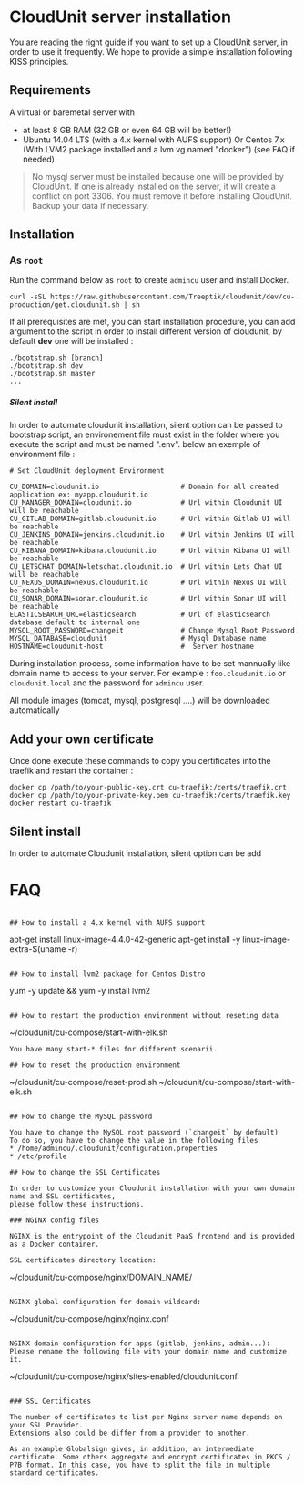# CloudUnit server installation

You are reading the right guide if you want to set up a CloudUnit server, in order to use it frequently. 
We hope to provide a simple installation following KISS principles.

## Requirements

A virtual or baremetal server with
* at least 8 GB RAM (32 GB or even 64 GB will be better!)
* Ubuntu 14.04 LTS (with a 4.x kernel with AUFS support) Or Centos 7.x (With LVM2 package installed and a lvm vg named "docker") (see FAQ if needed)

> No mysql server must be installed because one will be provided by CloudUnit. 
> If one is already installed on the server, it will create a conflict on port 3306.
> You must remove it before installing CloudUnit. 
> Backup your data if necessary.

## Installation

### As `root` 

Run the command below as `root` to create `admincu` user and install Docker.

```
curl -sSL https://raw.githubusercontent.com/Treeptik/cloudunit/dev/cu-production/get.cloudunit.sh | sh
```

If all prerequisites are met, you can start installation procedure, you can add argument to the script in order to install different version of cloudunit, by default **dev** one will be installed :

```
./bootstrap.sh [branch]
./bootstrap.sh dev
./bootstrap.sh master
...
```

##### Silent install

In order to automate cloudunit installation, silent option can be passed to bootstrap script, an environement file must exist in the folder where you execute the script and must be named ".env". below an exemple of environment file :

```
# Set CloudUnit deployment Environment

CU_DOMAIN=cloudunit.io                    # Domain for all created application ex: myapp.cloudunit.io
CU_MANAGER_DOMAIN=cloudunit.io            # Url within Cloudunit UI will be reachable
CU_GITLAB_DOMAIN=gitlab.cloudunit.io      # Url within Gitlab UI will be reachable
CU_JENKINS_DOMAIN=jenkins.cloudunit.io    # Url within Jenkins UI will be reachable
CU_KIBANA_DOMAIN=kibana.cloudunit.io      # Url within Kibana UI will be reachable
CU_LETSCHAT_DOMAIN=letschat.cloudunit.io  # Url within Lets Chat UI will be reachable
CU_NEXUS_DOMAIN=nexus.cloudunit.io        # Url within Nexus UI will be reachable
CU_SONAR_DOMAIN=sonar.cloudunit.io        # Url within Sonar UI will be reachable
ELASTICSEARCH_URL=elasticsearch           # Url of elasticsearch database default to internal one
MYSQL_ROOT_PASSWORD=changeit              # Change Mysql Root Password
MYSQL_DATABASE=cloudunit                  # Mysql Database name
HOSTNAME=cloudunit-host                   #  Server hostname
```

During installation process, some information have to be set mannually like domain name to access to your server. For example : `foo.cloudunit.io` or `cloudunit.local` and the password for `admincu` user.

All module images (tomcat, mysql, postgresql ....) will be downloaded automatically

## Add your own certificate

Once done execute these commands to copy you certificates into the traefik and restart the container :

```
docker cp /path/to/your-public-key.crt cu-traefik:/certs/traefik.crt 
docker cp /path/to/your-private-key.pem cu-traefik:/certs/traefik.key
docker restart cu-traefik
```

## Silent install

In order to automate Cloudunit installation, silent option can be add 

# FAQ

```

## How to install a 4.x kernel with AUFS support

```
apt-get install linux-image-4.4.0-42-generic
apt-get install -y linux-image-extra-$(uname -r)

```

## How to install lvm2 package for Centos Distro

```
yum -y update && yum -y install lvm2

```

## How to restart the production environment without reseting data

```
~/cloudunit/cu-compose/start-with-elk.sh
```
You have many start-* files for different scenarii.

## How to reset the production environment 

```
~/cloudunit/cu-compose/reset-prod.sh
~/cloudunit/cu-compose/start-with-elk.sh
```

## How to change the MySQL password

You have to change the MySQL root password (`changeit` by default)
To do so, you have to change the value in the following files
* /home/admincu/.cloudunit/configuration.properties
* /etc/profile

## How to change the SSL Certificates

In order to customize your Cloudunit installation with your own domain name and SSL certificates,
please follow these instructions.

### NGINX config files

NGINX is the entrypoint of the Cloudunit PaaS frontend and is provided as a Docker container.

SSL certificates directory location:

```
~/cloudunit/cu-compose/nginx/DOMAIN_NAME/
```

NGINX global configuration for domain wildcard:

```
~/cloudunit/cu-compose/nginx/nginx.conf
```

NGINX domain configuration for apps (gitlab, jenkins, admin...):
Please rename the following file with your domain name and customize it.

```
~/cloudunit/cu-compose/nginx/sites-enabled/cloudunit.conf
```

### SSL Certificates

The number of certificates to list per Nginx server name depends on your SSL Provider.
Extensions also could be differ from a provider to another.

As an example Globalsign gives, in addition, an intermediate certificate. Some others aggregate and encrypt certificates in PKCS / P7B format. In this case, you have to split the file in multiple standard certificates.

